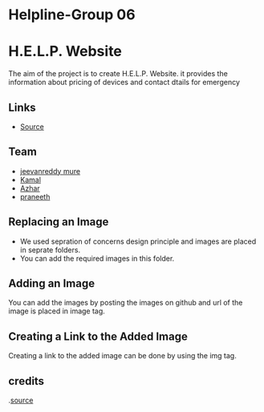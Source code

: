 # Helpline-Group 06
# H.E.L.P. Website
The aim of the project is to create H.E.L.P. Website. it provides the information about pricing of devices and contact dtails for emergency

## Links
- [Source]()

## Team
- [jeevanreddy mure](https://github.com/jeevanreddymure/)
- [Kamal](https://github.com/Kamal4195)
- [Azhar](https://github.com/AzharAlali)
- [praneeth](https://github.com/praneeth323)



## Replacing an Image
- We used sepration of concerns design principle and images are placed in seprate folders. 
- You can add the required images in this folder.


## Adding an Image 
You can add the images by posting the images on github and url of the image is placed in image tag.

## Creating a Link to the Added Image
Creating a link to the added image can be done by using the img tag.

## credits
.[source](https://cweltonsmith.github.io/pbl-website/index.html)
